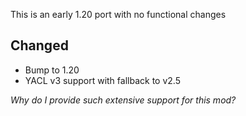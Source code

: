 This is an early 1.20 port with no functional changes

## Changed
- Bump to 1.20
- YACL v3 support with fallback to v2.5

*Why do I provide such extensive support for this mod?*